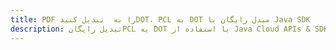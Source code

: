 ---title: PDF را به  تبدیل کنیدDOT، PCL به DOT مبدل رایگان یا Java SDKdescription: تبدیل رایگانPCL به DOT با استفاده از Java Cloud APIs & SDK همچنین اسناد PDF را در Cloud ایجاد، ویرایش و رندر کنید.---